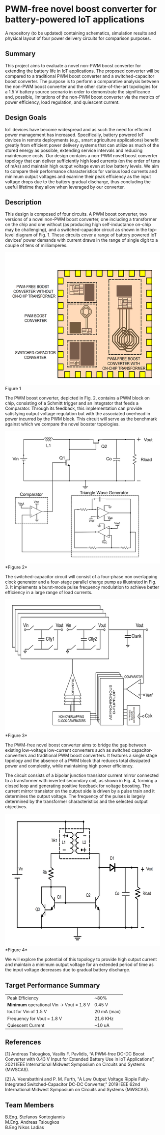# PWM-free novel boost converter for battery-powered IoT applications
A repository (to be updated) containing schematics, simulation results and physical layout of four power delivery circuits for comparison purposes.

## Summary
This project aims to evaluate a novel non-PWM boost converter for extending the battery life in IoT applications. The proposed converter will be compared to a traditional PWM boost converter and a switched-capacitor boost converter. The purpose is to perform a comparative analysis between the non-PWM boost converter and the other state-of-the-art topologies for a 1.5 V battery source scenario in order to demonstrate the significance and, possible, limitations of the non-PWM boost converter via the metrics of power efficiency, load regulation, and quiescent current.

## Design Goals
IoT devices have become widespread and as such the need for efficient power management has increased. Specifically, battery powered IoT devices in remote deployments (e.g., smart agriculture applications) benefit greatly from efficient power delivery systems that can utilize as much of the stored energy as possible, extending service intervals and reducing maintenance costs. Our design contains a non-PWM novel boost converter topology that can deliver sufficiently high load currents (on the order of tens of mAs) and maintain high output voltage even at low battery levels. We aim to compare their performance characteristics for various load currents and minimum output voltages and examine their peak efficiency as the input voltage drops due to the battery gradual discharge, thus concluding the useful lifetime they allow when leveraged by our converter.

## Description
This design is composed of four circuits. A PWM boost converter, two versions of a novel non-PWM boost converter, one including a transformer on the chip and one without (as producing high self-inductance on-chip may be challenging), and a switched-capacitor circuit as shown in the top-level diagram of Fig. 1. These circuits cover a range of battery powered IoT devices’ power demands with current draws in the range of single digit to a couple of tens of milliamperes.

<img src="/Resources/chip_overview.png" width="570" height="432" />
Figure 1

The PWM boost converter, depicted in Fig. 2, contains a PWM block on chip, consisting of a Schmitt trigger and an Integrator that feeds a Comparator. Through its feedback, this implementation can provide satisfying output voltage regulation but with the associated overhead in power incurred by the PWM block. This circuit will serve as the benchmark against which we compare the novel booster topologies.

<img src="/Resources/pwmboost.png" width="570" height="432" />
*Figure 2*

The switched-capacitor circuit will consist of a four-phase non overlapping clock generator and a four-stage parallel charge pump as illustrated in Fig. 3. It implements a burst-mode pulse frequency modulation to achieve better efficiency in a large range of load currents.

<img src="/Resources/scc.png" width="570" height="432" />
*Figure 3*

The PWM-free novel boost converter aims to bridge the gap between existing low-voltage low-current converters such as switched capacitor-converters and traditional PWM boost converters. It features a single stage topology and the absence of a PWM block that reduces total dissipated power and complexity, while maintaining high power efficiency.

The circuit consists of a bipolar junction transistor current mirror connected to a transformer with inverted secondary coil, as shown in Fig. 4, forming a closed loop and generating positive feedback for voltage boosting. The current mirror transistor on the output side is driven by a pulse train and it determines the output voltage. The frequency of the pulses is largely determined by the transformer characteristics and the selected output objectives.


<img src="/Resources/pwmfreeboost.png" width="570" height="432" />
*Figure 4*

We will explore the potential of this topology to provide high output current and maintain a minimum output voltage for an extended period of time as the input voltage decreases due to gradual battery discharge.

## Target Performance Summary

|  |  |
| ------ | ------ |
| Peak Efficiency | ~80% |
| **Minimum** operational Vin -> Vout = 1.8 V | 0.45 V |
| Iout for Vin of 1.5 V | 20 mA (max)|
| Frequency for Vout = 1.8 V | 21.6 KHz |
| Quiescent Current | ~10 uA |

## References
[1] Andreas Tsiougkos, Vasilis F. Pavlidis, “A PWM-free DC-DC Boost Converter with 0.43 V
Input for Extended Battery Use in IoT Applications”, 2021 IEEE International Midwest Symposium on Circuits and Systems (MWSCAS).

[2] A. Veerabathini and P. M. Furth, "A Low Output Voltage Ripple Fully-Integrated Switched-Capacitor DC-DC Converter," 2019 IEEE 62nd International Midwest Symposium on Circuits and Systems (MWSCAS).

## Team Members
B.Eng. Stefanos Kontogiannis\
M.Eng. Andreas Tsiougkos\
B.Eng Nikos Ladias
